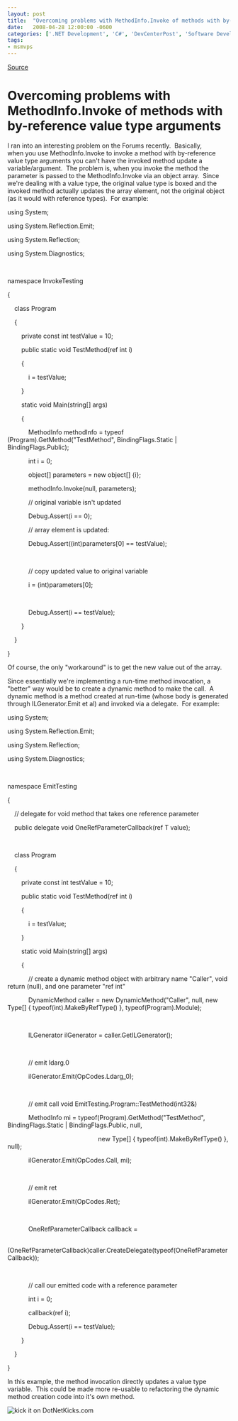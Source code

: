 ```yaml
---
layout: post
title:  "Overcoming problems with MethodInfo.Invoke of methods with by-reference value type arguments"
date:   2008-04-28 12:00:00 -0600
categories: ['.NET Development', 'C#', 'DevCenterPost', 'Software Development']
tags:
- msmvps
---
```

[Source](http://blogs.msmvps.com/peterritchie/2008/04/29/overcoming-problems-with-methodinfo-invoke-of-methods-with-by-reference-value-type-arguments/ "Permalink to Overcoming problems with MethodInfo.Invoke of methods with by-reference value type arguments")

# Overcoming problems with MethodInfo.Invoke of methods with by-reference value type arguments

I ran into an interesting problem on the Forums recently.  Basically, when you use MethodInfo.Invoke to invoke a method with by-reference value type arguments you can't have the invoked method update a variable/argument.  The problem is, when you invoke the method the parameter is passed to the MethodInfo.Invoke via an object array.  Since we're dealing with a value type, the original value type is boxed and the invoked method actually updates the array element, not the original object (as it would with reference types).  For example:

  

using System;

using System.Reflection.Emit;

using System.Reflection;

using System.Diagnostics;

 

namespace InvokeTesting

{

    class Program

    {

        private const int testValue = 10;

        public static void TestMethod(ref int i)

        {

            i = testValue;

        }

        static void Main(string[] args)

        {

            MethodInfo methodInfo = typeof (Program).GetMethod("TestMethod", BindingFlags.Static | BindingFlags.Public);

            int i = 0;

            object[] parameters = new object[] {i};

            methodInfo.Invoke(null, parameters);

            // original variable isn't updated

            Debug.Assert(i == 0);

            // array element is updated:

            Debug.Assert((int)parameters[0] == testValue);

 

            // copy updated value to original variable

            i = (int)parameters[0];

 

            Debug.Assert(i == testValue);

        }

    }

}

Of course, the only "workaround" is to get the new value out of the array.

Since essentially we're implementing a run-time method invocation, a "better" way would be to create a dynamic method to make the call.  A dynamic method is a method created at run-time (whose body is generated through ILGenerator.Emit et al) and invoked via a delegate.  For example:

  

using System;

using System.Reflection.Emit;

using System.Reflection;

using System.Diagnostics;

 

namespace EmitTesting

{

    // delegate for void method that takes one reference parameter

    public delegate void OneRefParameterCallback<T>(ref T value);

 

    class Program

    {

        private const int testValue = 10;

        public static void TestMethod(ref int i)

        {

            i = testValue;

        }

        static void Main(string[] args)

        {

            // create a dynamic method object with arbitrary name "Caller", void return (null), and one parameter "ref int"

            DynamicMethod caller = new DynamicMethod("Caller", null, new Type[] { typeof(int).MakeByRefType() }, typeof(Program).Module);

 

            ILGenerator ilGenerator = caller.GetILGenerator();

 

            // emit ldarg.0

            ilGenerator.Emit(OpCodes.Ldarg_0);

 

            // emit call void EmitTesting.Program::TestMethod(int32&)

            MethodInfo mi = typeof(Program).GetMethod("TestMethod", BindingFlags.Static | BindingFlags.Public, null,

                                                    new Type[] { typeof(int).MakeByRefType() }, null);

            ilGenerator.Emit(OpCodes.Call, mi);

 

            // emit ret

            ilGenerator.Emit(OpCodes.Ret);

 

            OneRefParameterCallback<int> callback =

                (OneRefParameterCallback<int>)caller.CreateDelegate(typeof(OneRefParameterCallback<int>));

 

            // call our emitted code with a reference parameter

            int i = 0;

            callback(ref i);

            Debug.Assert(i == testValue);

        }

    }

}

In this example, the method invocation directly updates a value type variable.  This could be made more re-usable to refactoring the dynamic method creation code into it's own method.

![kick it on DotNetKicks.com][1]

[1]: http://www.dotnetkicks.com/Services/Images/KickItImageGenerator.ashx?url=http%3a%2f%2fmsmvps.com%2fblogs%2fpeterritchie%2farchive%2f2008%2f04%2f29%2fovercoming-problems-with-methodinfo-invoke-of-methods-with-by-reference-value-type-arguments.aspx

